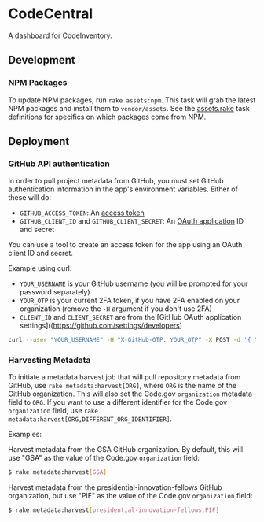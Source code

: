 # CodeCentral

A dashboard for CodeInventory.

## Development

### NPM Packages

To update NPM packages, run `rake assets:npm`. This task will grab the latest NPM packages and install them to `vendor/assets`. See the [assets.rake](/lib/tasks/assets.rake) task definitions for specifics on which packages come from NPM.

## Deployment

### GitHub API authentication

In order to pull project metadata from GitHub, you must set GitHub authentication information in the app's environment variables. Either of these will do:

* `GITHUB_ACCESS_TOKEN`: An [access token](https://github.com/settings/tokens)
* `GITHUB_CLIENT_ID` and `GITHUB_CLIENT_SECRET`: An [OAuth application](https://github.com/settings/developers) ID and secret

You can use a tool to create an access token for the app using an OAuth client ID and secret.

Example using curl:

* `YOUR_USERNAME` is your GitHub username (you will be prompted for your password separately)
* `YOUR_OTP` is your current 2FA token, if you have 2FA enabled on your organization (remove the `-H` argument if you don't use 2FA)
* `CLIENT_ID` and `CLIENT_SECRET` are from the [GitHub OAuth application settings]((https://github.com/settings/developers)

```bash
curl --user "YOUR_USERNAME" -H "X-GitHub-OTP: YOUR_OTP" -X POST -d '{ "note": "CodeCentral", "client_id": "CLIENT_ID", "client_secret": "CLIENT_SECRET", "scopes": ["repo"] }' "https://api.github.com/authorizations"
```

### Harvesting Metadata

To initiate a metadata harvest job that will pull repository metadata from GitHub, use `rake metadata:harvest[ORG]`, where `ORG` is the name of the GitHub organization. This will also set the Code.gov `organization` metadata field to `ORG`. If you want to use a different identifier for the Code.gov `organization` field, use `rake metadata:harvest[ORG,DIFFERENT_ORG_IDENTIFIER]`.

Examples:

Harvest metadata from the GSA GitHub organization. By default, this will use "GSA" as the value of the Code.gov `organization` field:

```bash
$ rake metadata:harvest[GSA]
```

Harvest metadata from the presidential-innovation-fellows GitHub organization, but use "PIF" as the value of the Code.gov `organization` field:

```bash
$ rake metadata:harvest[presidential-innovation-fellows,PIF]
```

